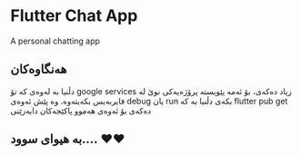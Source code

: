 # Flutter Chat App

A personal chatting app

## هەنگاوەکان

دڵنیا بە لەوەی کە تۆ google services زیاد دەکەی، بۆ ئەمە پێویستە پرۆژەیەکی نوێ لە فایربەیس بکەیتەوە.
وە پێش ئەوەی debug یان run بکەی دڵنیا بە کە flutter pub get دەکەی بۆ ئەوەی هەموو پاکێجەکان دابەزێنی

## بە هیوای سوود.... ❤️❤️
